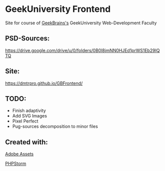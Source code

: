 # GeekUniversity Frontend
Site for course of [GeekBrains's](https://geekbrains.ru/go/aWdy4K) GeekUniversity Web-Development Faculty

## PSD-Sources:
https://drive.google.com/drive/u/0/folders/0B0l8jmNN0HJEd1prWS1Eb29IQTQ

## Site:
https://dmtrpro.github.io/GBFrontend/

## TODO:
* Finish adaptivity
* Add SVG Images
* Pixel Perfect
* Pug-sources decomposition to minor files

## Created with:
[Adobe Assets](http://assets.adobe.com/)

[PHPStorm](https://www.jetbrains.com/phpstorm/)